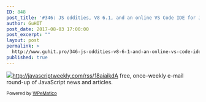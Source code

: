 ```yaml
---
ID: 848
post_title: '#346: JS oddities, V8 6.1, and an online VS Code IDE for JavaScript'
author: GuHIT
post_date: 2017-08-03 17:00:00
post_excerpt: ""
layout: post
permalink: >
  http://www.guhit.pro/346-js-oddities-v8-6-1-and-an-online-vs-code-ide-for-javascript/
published: true
---
```

<img class="wpe_imgrss" src="http://www.guhit.pro/wp-content/uploads/2017/08/277f4575.png">http://javascriptweekly.com/rss/18aiaikdA free, once&ndash;weekly e-mail round-up of JavaScript news and articles.<p class="wpematico_credit"><small>Powered by <a href="http://www.wpematico.com" target="_blank">WPeMatico</a></small></p>